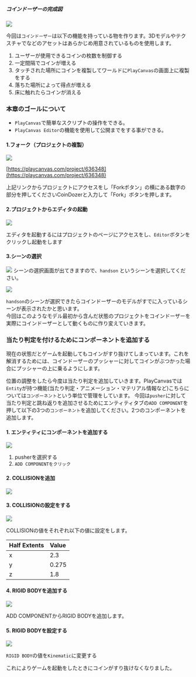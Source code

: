 

##### コインドーザーの完成図
![](/assets/kanseizu.png)

今回は`コインドーザー`は以下の機能を持っている物を作ります。3Dモデルやテクスチャでなどのアセットはあらかじめ用意されているものを使用します。


1. ユーザーが使用できるコインの枚数を制御する
2. 一定間隔でコインが増える
3. タッチされた場所にコインを複製してワールドに`PlayCanvas`の画面上に複製をする
4. 落ちた場所によって得点が増える
5. 床に触れたらコインが消える

### 本章のゴールについて

- `PlayCanvas`で簡単なスクリプトの操作をできる。
- `PlayCanvas Editor`の機能を使用して公開までをする事ができる。


####  1.フォーク（プロジェクトの複製）
![](/assets/fork1.png)

[https://playcanvas.com/project/636348](https://playcanvas.com/project/636348)  


上記リンクからプロジェクトにアクセスをし「Forkボタン」の横にある数字の部分を押してくださいCoinDozerと入力して「Fork」ボタンを押します。

#### 2.プロジェクトからエディタの起動

![](/assets/fork4.png)  

エディタを起動するにはプロジェクトのページにアクセスをし、`Editor`ボタンをクリックし起動をします

#### 3.シーンの選択
![](/assets/tu-1.png)
シーンの選択画面が出てきますので、`handson` というシーンを選択してください。

![](/assets/launch-jie-guo.png)

`handson`のシーンが選択できたらコインドーザーのモデルがすでに入っているシーンが表示されたかと思います。  
今回はこのようなモデル最初から含んだ状態のプロジェクトをコインドーザーを実際にコインドーザーとして動くものに作り変えていきます。

### 当たり判定を付けるためにコンポーネントを追加する
現在の状態だとゲームを起動してもコインがすり抜けてしまっています。これを解消するためには、コインドーザーのプッシャーに対してコインがぶつかった場合にプッシャーの上に乗るようにします。

位置の調整をしたら今度は当たり判定を追加していきます。PlayCanvasでは`Entity`が持つ機能(当たり判定・アニメーション・マテリアル情報など)こちらについては`コンポーネント`という単位で管理をしています。
今回は`pusher`に対して当たり判定と跳ね返りを追加させるためにエンティティタブの`ADD COMPONENT`を押して以下の3つの`コンポーネント`を追加してください。2つのコンポーネントを追加します。


#### 1. エンティティにコンポーネントを追加する
![](/assets/component12.png)

1. pusherを選択する
2. `ADD COMPONENTをクリック`

#### 2. COLLISIONを追加
![](/assets/component3.png)


#### 3. COLLISIONの設定をする
![](/assets/component4.png)

COLLISIONの値をそれぞれ以下の値に設定をします。

| Half Extents | Value |
| :----------- | :---- |
| x            | 2.3   |
| y            | 0.275   |
| z            | 1.8   |
 


#### 4. RIGID BODYを追加する

![](/assets/component5.png)

ADD COMPONENTからRIGID BODYを追加します。

#### 5. RIGID BODYを設定する
![](/assets/component6.png)

`RIGID BODY`の値を`Kinematic`に変更する

 これによりゲームを起動をしたときにコインがすり抜けなくなりました。
